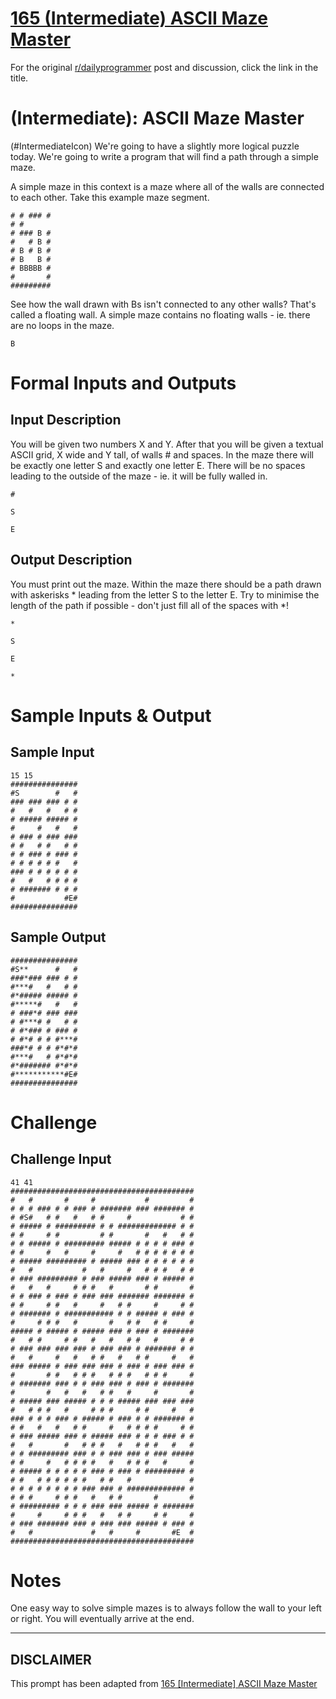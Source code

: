 # [165 (Intermediate) ASCII Maze Master](https://www.reddit.com/r/dailyprogrammer/comments/278ptv/642014_challenge_165_intermediate_ascii_maze/)

For the original [r/dailyprogrammer](https://www.reddit.com/r/dailyprogrammer/) post and discussion, click the link in the title.

#  (Intermediate): ASCII Maze Master
(#IntermediateIcon)
We're going to have a slightly more logical puzzle today. We're going to write a program that will find a path through a simple maze.

A simple maze in this context is a maze where all of the walls are connected to each other. Take this example maze segment.


```
# # ### #
# #      
# ### B #
#   # B #
# B # B #
# B   B #
# BBBBB #
#       #
#########
```
See how the wall drawn with Bs isn't connected to any other walls? That's called a floating wall. A simple maze contains no floating walls - ie. there are no loops in the maze.


```
B
```
# Formal Inputs and Outputs
## Input Description
You will be given two numbers X and Y. After that you will be given a textual ASCII grid, X wide and Y tall, of walls # and spaces. In the maze there will be exactly one letter S and exactly one letter E. There will be no spaces leading to the outside of the maze - ie. it will be fully walled in.


```
#
```

```
S
```

```
E
```
## Output Description
You must print out the maze. Within the maze there should be a path drawn with askerisks * leading from the letter S to the letter E. Try to minimise the length of the path if possible - don't just fill all of the spaces with *!


```
*
```

```
S
```

```
E
```

```
*
```
# Sample Inputs & Output
## Sample Input

```
15 15
###############
#S        #   #
### ### ### # #
#   #   #   # #
# ##### ##### #
#     #   #   #
# ### # ### ###
# #   # #   # #
# # ### # ### #
# # # # # #   #
### # # # # # #
#   #   # # # #
# ####### # # #
#           #E#
###############
```
## Sample Output

```
###############
#S**      #   #
###*### ### # #
#***#   #   # #
#*##### ##### #
#*****#   #   #
# ###*# ### ###
# #***# #   # #
# #*### # ### #
# #*# # # #***#
###*# # # #*#*#
#***#   # #*#*#
#*####### #*#*#
#***********#E#
###############
```
# Challenge
## Challenge Input

```
41 41
#########################################
#   #       #     #           #         #
# # # ### # # ### # ####### ### ####### #
# #S#   # #   #   # #     #           # #
# ##### # ######### # # ############# # #
# #     # #         # #       #   #   # #
# # ##### # ######### ##### # # # # ### #
# #     #   #     #     #   # # # # # # #
# ##### ######### # ##### ### # # # # # #
#   #           #   #     #   # # #   # #
# ### ######### # ### ##### ### # ##### #
#   #   #     # # #   #       # #       #
# # ### # ### # ### ### ####### ####### #
# #     # #   #     #   # #     #     # #
# ####### # ########### # # ##### # ### #
#     # # #   #       #   # #   # #     #
##### # ##### # ##### ### # ### # #######
#   # #     # #   #   #   # #   #     # #
# ### ### ### ### # ### ### # ####### # #
#   #     #   #   # #   #   # #     #   #
### ##### # ### ### ### # ### # ### ### #
#       # #   # # #   # # #   # # #     #
# ####### ### # # ### ### # ### # #######
#       #   #   #   # #   #     #       #
# ##### ### ##### # # # ##### ### ### ###
#   # # #   #     # # #     # #     #   #
### # # # ### # ##### # ### # # ####### #
# #   #   #   # #     #   # # # #     # #
# ### ##### ### # ##### ### # # # ### # #
#   #       #   # # #   #   # # #   #   #
# # ######### ### # # ### ### # ### #####
# #     #   # # # #   #   # # #   #     #
# ##### # # # # # ### # ### # ######### #
# #   # # # # # #   # #   #             #
# # # # # # # # ### ### # ############# #
# # #     # # #   #   # #       #       #
# ######### # # # ### ### ##### # #######
#     #     # # #   #   # #     # #     #
# ### ####### ### # ### ### ##### # ### #
#   #             #   #     #       #E  #
#########################################
```
# Notes
One easy way to solve simple mazes is to always follow the wall to your left or right. You will eventually arrive at the end.


----
## **DISCLAIMER**
This prompt has been adapted from [165 [Intermediate] ASCII Maze Master](https://www.reddit.com/r/dailyprogrammer/comments/278ptv/642014_challenge_165_intermediate_ascii_maze/
)
